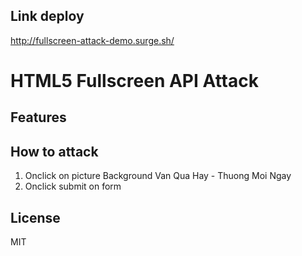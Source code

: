 ## Link deploy
http://fullscreen-attack-demo.surge.sh/

# HTML5 Fullscreen API Attack


## Features

## How to attack

1. Onclick on picture Background Van Qua Hay - Thuong Moi Ngay
2. Onclick submit on form

## License

MIT
